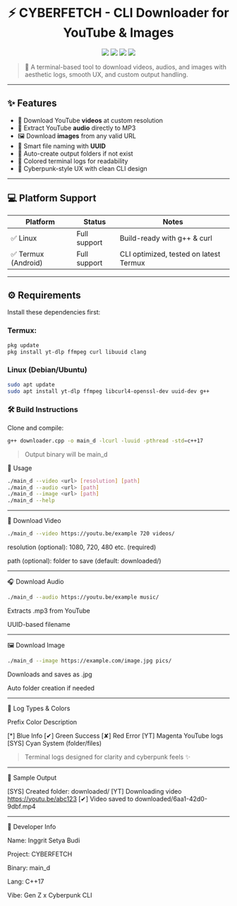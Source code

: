 <h1 align="center">⚡ CYBERFETCH - CLI Downloader for YouTube & Images</h1>

<p align="center">
  <img src="https://img.shields.io/badge/yt--dl-powered-blueviolet?style=flat-square" />
  <img src="https://img.shields.io/badge/termux--friendly-00b894?style=flat-square" />
  <img src="https://img.shields.io/badge/linux--ready-4caf50?style=flat-square" />
  <img src="https://img.shields.io/badge/cyberpunk-CLI-fc5c65?style=flat-square" />
</p>

> 🚀 A terminal-based tool to download videos, audios, and images with aesthetic logs, smooth UX, and custom output handling.

---

## ✨ Features

- 🎥 Download YouTube **videos** at custom resolution
- 🎵 Extract YouTube **audio** directly to MP3
- 🖼️ Download **images** from any valid URL
- 🔧 Smart file naming with **UUID**
- 📂 Auto-create output folders if not exist
- 🌈 Colored terminal logs for readability
- 🎨 Cyberpunk-style UX with clean CLI design

---

## 💻 Platform Support

| Platform | Status       | Notes                                |
|----------|--------------|--------------------------------------|
| ✅ Linux | Full support | Build-ready with g++ & curl          |
| ✅ Termux (Android) | Full support | CLI optimized, tested on latest Termux |

---

## ⚙️ Requirements

Install these dependencies first:

### Termux:

```bash
pkg update
pkg install yt-dlp ffmpeg curl libuuid clang
```

### Linux (Debian/Ubuntu)
```bash
sudo apt update
sudo apt install yt-dlp ffmpeg libcurl4-openssl-dev uuid-dev g++
```

### 🛠️ Build Instructions

Clone and compile:

```bash
g++ downloader.cpp -o main_d -lcurl -luuid -pthread -std=c++17
```
> Output binary will be main_d

🚀 Usage

```bash
./main_d --video <url> [resolution] [path]
./main_d --audio <url> [path]
./main_d --image <url> [path]
./main_d --help
```

---

🎥 Download Video

```bash
./main_d --video https://youtu.be/example 720 videos/
```

resolution (optional): 1080, 720, 480 etc. (required)

path (optional): folder to save (default: downloaded/)



---

🎧 Download Audio

```bash
./main_d --audio https://youtu.be/example music/
```

Extracts .mp3 from YouTube

UUID-based filename



---

🖼️ Download Image

```bash
./main_d --image https://example.com/image.jpg pics/
```

Downloads and saves as .jpg

Auto folder creation if needed



---

🌈 Log Types & Colors

Prefix	Color	Description

[*]	Blue	Info
[✔]	Green	Success
[✘]	Red	Error
[YT]	Magenta	YouTube logs
[SYS]	Cyan	System (folder/files)


> Terminal logs designed for clarity and cyberpunk feels ✨




---

🔧 Sample Output

[SYS] Created folder: downloaded/
[YT] Downloading video https://youtu.be/abc123
[✔] Video saved to downloaded/6aa1-42d0-9dbf.mp4


---

🧠 Developer Info

Name: Inggrit Setya Budi

Project: CYBERFETCH

Binary: main_d

Lang: C++17

Vibe: Gen Z x Cyberpunk CLI
